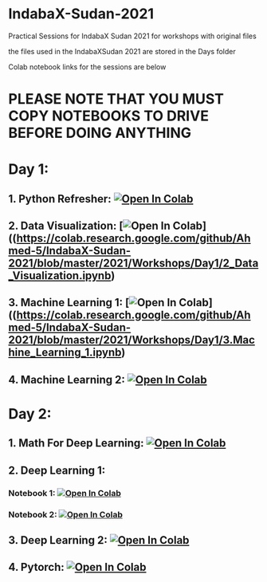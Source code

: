 # IndabaX-Sudan-2021
Practical Sessions for IndabaX Sudan 2021 for workshops with original files

the files used in the IndabaXSudan 2021 are stored in the Days folder

Colab notebook links for the sessions are below

# PLEASE NOTE THAT YOU MUST COPY NOTEBOOKS TO DRIVE BEFORE DOING ANYTHING

# Day 1:
## 1. Python Refresher: [![Open In Colab](https://colab.research.google.com/assets/colab-badge.svg)](https://colab.research.google.com/github/Ahmed-5/IndabaX-Sudan-2021/blob/master/2021/Workshops/Day1/1.Python_Refresher.ipynb)

## 2. Data Visualization: [![Open In Colab](https://colab.research.google.com/assets/colab-badge.svg)]((https://colab.research.google.com/github/Ahmed-5/IndabaX-Sudan-2021/blob/master/2021/Workshops/Day1/2_Data_Visualization.ipynb)

## 3. Machine Learning 1: [![Open In Colab](https://colab.research.google.com/assets/colab-badge.svg)]((https://colab.research.google.com/github/Ahmed-5/IndabaX-Sudan-2021/blob/master/2021/Workshops/Day1/3.Machine_Learning_1.ipynb)

## 4. Machine Learning 2: [![Open In Colab](https://colab.research.google.com/assets/colab-badge.svg)](https://colab.research.google.com/github/Ahmed-5/IndabaX-Sudan-2021/blob/master/2021/Workshops/Day1/4.Machine_Learning_2.ipynb)

# Day 2:
## 1. Math For Deep Learning: [![Open In Colab](https://colab.research.google.com/assets/colab-badge.svg)](https://colab.research.google.com/github/Ahmed-5/IndabaX-Sudan-2021/blob/master/2021/Workshops/Day2/1.Mathematics_for_Deep_Learning.ipynb)

## 2. Deep Learning 1: 
###      Notebook 1: [![Open In Colab](https://colab.research.google.com/assets/colab-badge.svg)](https://colab.research.google.com/github/Ahmed-5/IndabaX-Sudan-2021/blob/master/2021/Workshops/Day2/2.1.Deep_Learning_1.ipynb)
###      Notebook 2: [![Open In Colab](https://colab.research.google.com/assets/colab-badge.svg)](https://colab.research.google.com/github/Ahmed-5/IndabaX-Sudan-2021/blob/master/2021/Workshops/Day2/2.2.Deep_Learning_1.ipynb)

## 3. Deep Learning 2: [![Open In Colab](https://colab.research.google.com/assets/colab-badge.svg)](https://colab.research.google.com/github/Ahmed-5/IndabaX-Sudan-2021/blob/master/2021/Workshops/Day2/3.Deep_Learning_2.ipynb)

## 4. Pytorch: [![Open In Colab](https://colab.research.google.com/assets/colab-badge.svg)](https://colab.research.google.com/github/Ahmed-5/IndabaX-Sudan-2021/blob/master/2021/Workshops/Day2/4.Pytorch_feedforward_nets.ipynb)
